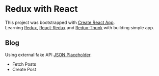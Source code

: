 # Redux with React
This project was bootstrapped with [Create React App](https://github.com/facebook/create-react-app).
<br />
Learning [Redux](https://github.com/reduxjs/redux), [React-Redux](https://github.com/reduxjs/react-redux) and [Redux-Thunk](https://github.com/reduxjs/redux-thunk) with building simple app.


## Blog
Using external fake API [JSON Placeholder](https://jsonplaceholder.typicode.com).

- Fetch Posts
- Create Post